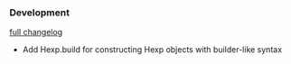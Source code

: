 ### Development
[full changelog](http://github.com/plexus/hexp/compare/v0.0.1...master)

* Add Hexp.build for constructing Hexp objects with builder-like syntax
